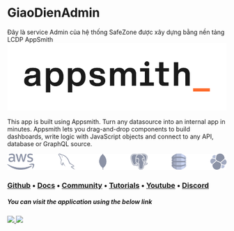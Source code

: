 # GiaoDienAdmin
Đây là service Admin của hệ thống SafeZone được xây dựng bằng nền tảng LCDP AppSmith
![](https://raw.githubusercontent.com/appsmithorg/appsmith/release/static/appsmith_logo_primary.png)

This app is built using Appsmith. Turn any datasource into an internal app in minutes. Appsmith lets you drag-and-drop components to build dashboards, write logic with JavaScript objects and connect to any API, database or GraphQL source.

![](https://raw.githubusercontent.com/appsmithorg/appsmith/release/static/images/integrations.png)

### [Github](https://github.com/appsmithorg/appsmith) • [Docs](https://docs.appsmith.com/?utm_source=github&utm_medium=social&utm_content=appsmith_docs&utm_campaign=null&utm_term=appsmith_docs) • [Community](https://community.appsmith.com/) • [Tutorials](https://github.com/appsmithorg/appsmith/tree/update/readme#tutorials) • [Youtube](https://www.youtube.com/appsmith) • [Discord](https://discord.gg/rBTTVJp)

##### You can visit the application using the below link

###### [![](https://assets.appsmith.com/git-sync/Buttons.svg) ](http://14.225.218.213:8080/applications/674b2a4f1cc72f1a542578fc/pages/674b2a581cc72f1a54257910) [![](https://assets.appsmith.com/git-sync/Buttons2.svg)](http://14.225.218.213:8080/applications/674b2a4f1cc72f1a542578fc/pages/674b2a581cc72f1a54257910/edit)
